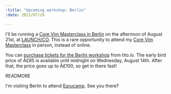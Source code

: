 ```yaml
--- 
:title: "Upcoming workshop: Berlin"
:date: 2013/07/29

---
```


I'll be running a [Core Vim Masterclass in Berlin][berlin] on the afternoon of August 21st, at [LAUNCH/CO][l]. This is a rare opportunity to attend my [Core Vim Masterclass][class] in person, instead of online.

You can [purchase tickets for the Berlin workshop][berlin] from tito.io. The early bird price of Â£85 is available until midnight on Wednesday, August 14th. After that, the price goes up to Â£100, so get in there fast!

[berlin]: https://tito.io/studio-nelstrom/core-vim-masterclass-berlin
[class]: http://vimcasts.org/classes/core-vim
[l]: https://launchco.com/etc/#coworking


READMORE

I'm visiting Berlin to attend [Eurucamp][]. See you there?

[Eurucamp]: http://2013.eurucamp.org/